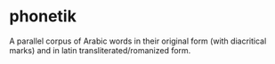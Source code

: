 # phonetik
A parallel corpus of Arabic words in their original form (with diacritical marks) and in latin transliterated/romanized form.
